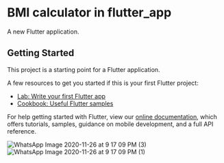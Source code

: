 # BMI calculator in flutter_app

A new Flutter application.

## Getting Started

This project is a starting point for a Flutter application.

A few resources to get you started if this is your first Flutter project:

- [Lab: Write your first Flutter app](https://flutter.dev/docs/get-started/codelab)
- [Cookbook: Useful Flutter samples](https://flutter.dev/docs/cookbook)

For help getting started with Flutter, view our
[online documentation](https://flutter.dev/docs), which offers tutorials,
samples, guidance on mobile development, and a full API reference.


![WhatsApp Image 2020-11-26 at 9 17 09 PM (3)](https://user-images.githubusercontent.com/74650169/100414254-21e1b100-302e-11eb-89cb-8207a4d9a001.jpeg) ![WhatsApp Image 2020-11-26 at 9 17 09 PM (1)](https://user-images.githubusercontent.com/74650169/100413919-61f46400-302d-11eb-9aa7-1f976461555e.jpeg)
